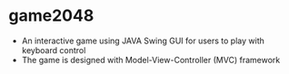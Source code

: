 # game2048
- An interactive game using JAVA Swing GUI for users to play with keyboard control
- The game is designed with Model-View-Controller (MVC) framework

